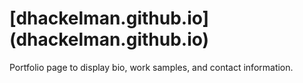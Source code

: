 # [dhackelman.github.io] (dhackelman.github.io)

Portfolio page to display bio, work samples, and contact information.
